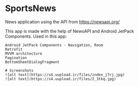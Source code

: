 # SportsNews
News application using the API from https://newsapi.org/

This app is made with the help of NewsAPI and Android JetPack Components. Used in this app:

    Android JetPack Components - Navigation, Room
    Retrofit
    MVVM architecture 
    Pagination
    BottomSheetDialogFragment
    
    # Screenshots
    ![alt text](https://s4.uupload.ir/files/index_j7rj.jpg)
    ![alt text](https://s4.uupload.ir/files/2_3tkq.jpg)
